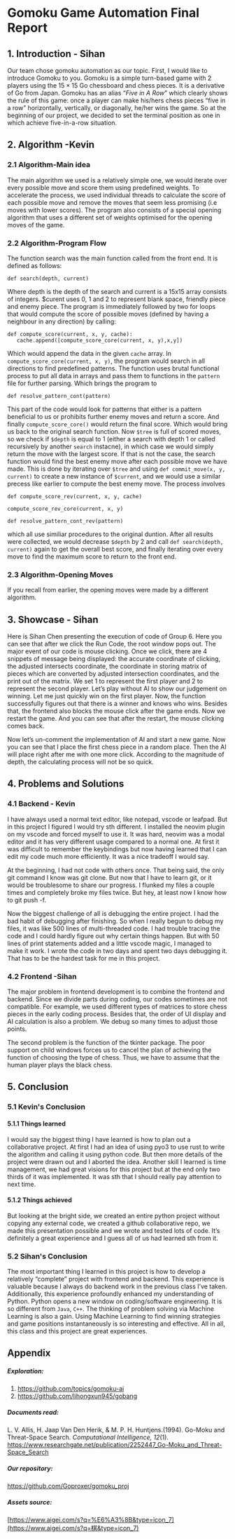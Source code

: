 # Gomoku Game Automation Final Report

##  1. Introduction - Sihan

   Our team chose gomoku automation as our topic. First, I would like to introduce Gomoku to you. Gomoku is a simple turn-based game with 2 players using the $15\times15$ Go chessboard and chess pieces. It is a derivative of Go from Japan. Gomoku has an alias “*Five in A Row*” which clearly shows the rule of this game: once a player can make his/hers chess pieces “five in a row” horizontally, vertically, or diagonally, he/her wins the game. So at the beginning of our project, we decided to set the terminal position as one in which achieve five-in-a-row situation.

 

## 2. Algorithm -Kevin

### 2.1 Algorithm-Main idea
   The main algorithm we used is a relatively simple one, we would iterate over every possible move and score them using predefined weights. To accelerate the process, we used individual threads to calculate the score of each possible move and remove the moves that seem less promising (i.e moves with lower scores). The program also consists of a special opening algorithm that uses a different set of weights optimised for the opening moves of the game.
### 2.2 Algorithm-Program Flow
   The function search was the main function called from the front end. It is defined as follows:
```
def search(depth, current)
```
Where depth is the depth of the search and current is a 15x15 array consists of integers. $curent uses 0, 1 and 2 to represent blank space, friendly piece and enemy piece. 
The program is immediately followed by two for loops that would compute the score of possible moves (defined by having a neighbour in any direction) by calling:
```
def compute_score(current, x, y, cache):
   cache.append([compute_score_core(current, x, y),x,y])
```
Which would append the data in the given `cache` array.
In `compute_score_core(current, x, y)`, the program would search in all directions to find predefined patterns. The function uses brutal functional process to put all data in arrays and pass them to functions in the `pattern` file for further parsing. Which brings the program to 
```
def resolve_pattern_cont(pattern)
```
This part of the code would look for patterns that either is a pattern beneficial to us or prohibits further enemy moves and return a score. And finally `compute_score_core()` would return the final score. Which would bring us back to the original search function.
Now `$tree` is full of scored moves, so we check if `$depth` is equal to 1 (either a search with depth 1 or called recursively by another `search` instacne), in which case we would simply return the move with the largest score.
If that is not the case, the search function would find the best enemy move after each possible move we have made. This is done by iterating over `$tree` and using  `def commit_move(x, y, current)` to create a new instance of `$current`, and we would use a similar precess like earlier to compute the best enemy move. The process involves
```
def compute_score_rev(current, x, y, cache)

compute_score_rev_core(current, x, y)

def resolve_pattern_cont_rev(pattern)
```
which all use similiar procedures to the original duntion.
After all results were collected, we would decrease `$depth` by 2 and call `def search(depth, current)` again to get the overall best score, and finally iterating over every move to find the maximum score to return to the front end.

### 2.3 Algorithm-Opening Moves
   If you recall from earlier, the opening moves were made by a different algorithm.

## 3. Showcase - Sihan

   Here is Sihan Chen presenting the execution of code of Group 6. Here you can see that after we click the Run Code, the root window pops out. The major event of our code is mouse clicking. Once we click, there are 4 snippets of message being displayed: the accurate coordinate of clicking, the adjusted intersects coordinate, the coordinate in storing matrix of pieces which are converted by adjusted intersection coordinates, and the print out of the matrix. We set 1 to represent the first player and 2 to represent the second player. Let’s play without AI to show our judgement on winning. Let me just quickly win on the first player. Now, the function successfully figures out that there is a winner and knows who wins. Besides that, the frontend also blocks the mouse click after the game ends. Now we restart the game. And you can see that after the restart, the mouse clicking comes back.

Now let’s un-comment the implementation of AI and start a new game. Now you can see that I place the first chess piece in a random place. Then the AI will place right after me with one more click. According to the magnitude of depth, the calculating process will not be so quick. 

## 4. Problems and Solutions

### 4.1 Backend - Kevin

I have always used a normal text editor, like notepad, vscode or leafpad. But in this project I figured I would try sth different. I installed the neovim plugin on my vscode and forced myself to use it. It was hard, neovim was a modal editor and it has very different usage compared to a normal one. At first it was difficult to remember the keybindings but now having learned that I can edit my code much more efficiently. It was a nice tradeoff I would say.

At the beginning, I had not code with others once. That being said, the only git command I know was git clone. But now that I have to learn git, or it would be troublesome to share our progress. I flunked my files a couple times and completely broke my files twice. But hey, at least now I know how to git push -f.

Now the biggest challenge of all is debugging the entire project. I had the bad habit of debugging after finishing. So when I really begun to debug my files, it was like 500 lines of multi-threaded code. I had trouble tracing the code and I could hardly figure out why certain things happen. But with 50 lines of print statements added and a little vscode magic, I managed to make it work. I wrote the code in two days and spent two days debugging it. That has to be the hardest task for me in this project.

### 4.2 Frontend -Sihan

   The major problem in frontend development is to combine the frontend and backend. Since we divide parts during coding, our codes sometimes are not compatible. For example, we used different types of matrices to store chess pieces in the early coding process. Besides that, the order of UI display and AI calculation is also a problem. We debug so many times to adjust those points.

   The second problem is the function of the tkinter package. The poor support on child windows forces us to cancel the plan of achieving the function of choosing the type of chess. Thus, we have to assume that the human player plays the black chess.

## 5. Conclusion

### 5.1 Kevin's Conclusion

#### 5.1.1 Things learned

I would say the biggest thing I have learned is how to plan out a collaborative project. At first I had an idea of using pyo3 to use rust to write the algorithm and calling it using python code. But then more details of the project were drawn out and I aborted the idea. Another skill I learned is time management, we had great visions for this project but at the end only two thirds of it was implemented. It was sth that I should really pay attention to next time.

#### 5.1.2 Things achieved

But looking at the bright side, we created an entire python project without copying any external code, we created a github collaborative repo, we made this presentation possible and we wrote and tested lots of code. It’s definitely a great experience and I guess all of us had learned sth from it.

 

### 5.2 Sihan's Conclusion

   The most important thing I learned in this project is how to develop a relatively “complete” project with frontend and backend. This experience is valuable because I always do backend work in the previous class I’ve taken. Additionally, this experience profoundly enhanced my understanding of Python. Python opens a new window on coding/software engineering. It is so different from `Java`, `C++`. The thinking of problem solving via Machine Learning is also a gain. Using Machine Learning to find winning strategies and game positions instantaneously is so interesting and effective. All in all, this class and this project are great experiences.

 

## Appendix

##### Exploration: 

1. https://github.com/topics/gomoku-ai 
2. https://github.com/lihongxun945/gobang   

##### Documents read:

L. V. Allis, H. Jaap Van Den Herik, & M. P. H. Huntjens.(1994). Go-Moku and Threat-Space Search. *Computational Intelligence, 12*(1). https://www.researchgate.net/publication/2252447_Go-Moku_and_Threat-Space_Search

##### Our repository: 

https://github.com/Goproxer/gomoku_proj

##### Assets source:

[https://www.aigei.com/s?q=%E6%A3%8B&type=icon_7](https://www.aigei.com/s?q=棋&type=icon_7)
